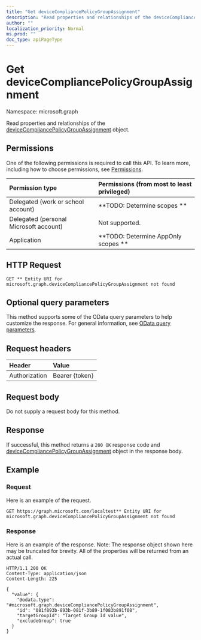 ```yaml
---
title: "Get deviceCompliancePolicyGroupAssignment"
description: "Read properties and relationships of the deviceCompliancePolicyGroupAssignment object."
author: ""
localization_priority: Normal
ms.prod: ""
doc_type: apiPageType
---
```


# Get deviceCompliancePolicyGroupAssignment

Namespace: microsoft.graph

Read properties and relationships of the [deviceCompliancePolicyGroupAssignment](../resources/devicecompliancepolicygroupassignment.md) object.

## Permissions
One of the following permissions is required to call this API. To learn more, including how to choose permissions, see [Permissions](/concepts/permissions-reference.md).

|Permission type|Permissions (from most to least privileged)|
|:---|:---|
|Delegated (work or school account)|**TODO: Determine scopes **|
|Delegated (personal Microsoft account)|Not supported.|
|Application|**TODO: Determine AppOnly scopes **|

## HTTP Request
<!-- {
  "blockType": "ignored"
}
-->
``` http
GET ** Entity URI for microsoft.graph.deviceCompliancePolicyGroupAssignment not found
```

## Optional query parameters
This method supports some of the OData query parameters to help customize the response. For general information, see [OData query parameters](/graph/query-parameters).

## Request headers
|Header|Value|
|:---|:---|
|Authorization|Bearer {token}|

## Request body
Do not supply a request body for this method.

## Response
If successful, this method returns a `200 OK` response code and [deviceCompliancePolicyGroupAssignment](../resources/devicecompliancepolicygroupassignment.md) object in the response body.

## Example

### Request
Here is an example of the request.
<!-- {
  "blockType": "request",
  "name": "get_devicecompliancepolicygroupassignment"
}
-->
``` http
GET https://graph.microsoft.com/localtest** Entity URI for microsoft.graph.deviceCompliancePolicyGroupAssignment not found
```

### Response
Here is an example of the response. Note: The response object shown here may be truncated for brevity. All of the properties will be returned from an actual call.
<!-- {
  "blockType": "response",
  "truncated": true,
  "@odata.type": "microsoft.graph.deviceCompliancePolicyGroupAssignment"
}
-->
``` http
HTTP/1.1 200 OK
Content-Type: application/json
Content-Length: 225

{
  "value": {
    "@odata.type": "#microsoft.graph.deviceCompliancePolicyGroupAssignment",
    "id": "081f893b-893b-081f-3b89-1f083b891f08",
    "targetGroupId": "Target Group Id value",
    "excludeGroup": true
  }
}
```

